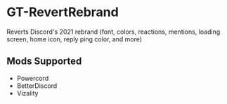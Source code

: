# GT-RevertRebrand

Reverts Discord's 2021 rebrand (font, colors, reactions, mentions, loading screen, home icon, reply ping color, and more)

## Mods Supported

- Powercord
- BetterDiscord
- Vizality